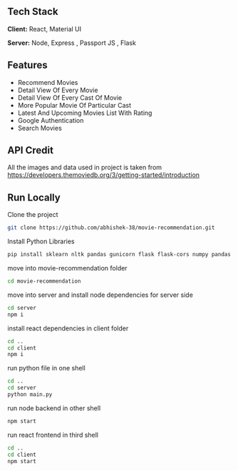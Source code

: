
## Tech Stack

**Client:** React, Material UI

**Server:** Node, Express , Passport JS , Flask 


## Features

- Recommend Movies
- Detail View Of Every Movie
- Detail View Of Every Cast Of Movie
- More Popular Movie Of Particular Cast
- Latest And Upcoming Movies List With Rating
- Google Authentication
- Search Movies 


## API Credit
All the images and data used in project is taken from 
https://developers.themoviedb.org/3/getting-started/introduction

## Run Locally

Clone the project

```bash
git clone https://github.com/abhishek-38/movie-recommendation.git
```

Install Python Libraries

```bash
pip install sklearn nltk pandas gunicorn flask flask-cors numpy pandas requests
```

move into movie-recommendation folder

```bash
cd movie-recommendation
```

move into server and install node dependencies for server side
```bash
cd server
npm i
```

install react dependencies in client folder

```bash
cd ..
cd client
npm i
```
run python file in one shell
```bash
cd ..
cd server
python main.py
```
run node backend in other shell
```bash
npm start
```
run react frontend in third shell
 ```bash
cd ..
cd client
npm start
```






